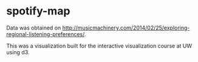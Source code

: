 # spotify-map

Data was obtained on http://musicmachinery.com/2014/02/25/exploring-regional-listening-preferences/.

This was a visualization built for the interactive visualization course at UW using d3.